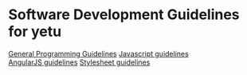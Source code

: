 # Software Development Guidelines for yetu

[General Programming Guidelines](general-programming-guidelines.md)
[Javascript guidelines](javascript-guidelines.md)  
[AngularJS guidelines](angularjs-guidelines.md)
[Stylesheet guidelines](stylesheet-guidelines.md)
